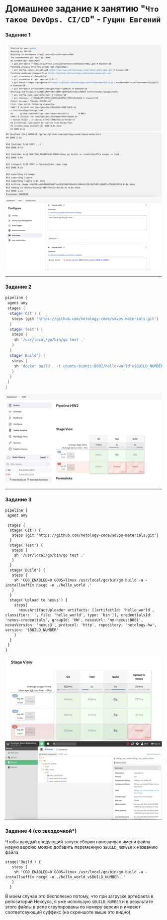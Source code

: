 # Домашнее задание к занятию "`Что такое DevOps. СI/СD`" - `Гущин Евгений`

### Задание 1

![Go tests](img/Task1_1.png?raw=true)
![Go build results](img/Task1_2.png?raw=true)
![Build steps in Jenkins job](img/Task1_3.png?raw=true)


---

### Задание 2

```groovy
pipeline {
 agent any
 stages {
  stage('Git') {
   steps {git 'https://github.com/netology-code/sdvps-materials.git'}
  }
  stage('Test') {
   steps {
    sh '/usr/local/go/bin/go test .'
   }
  }
  stage('Build') {
   steps {
    sh 'docker build . -t ubuntu-bionic:8082/hello-world:v$BUILD_NUMBER'
   }
  }
 }
}
```
![Build results](img/Task2_1.png?raw=true "Build results")

---

### Задание 3

```
pipeline {
 agent any
 
 stages {
  stage('Git') {
   steps {git 'https://github.com/netology-code/sdvps-materials.git'}
  }
  stage('Test') {
   steps {
    sh '/usr/local/go/bin/go test .'
   }
  }
  stage('Build') {
   steps {
    sh 'CGO_ENABLED=0 GOOS=linux /usr/local/go/bin/go build -a -installsuffix nocgo -o ./hello_world .'
   }
  }
  stage('Upload to nexus') {
    steps{
      nexusArtifactUploader artifacts: [[artifactId: 'hello_world', classifier: '', file: 'hello_world', type: 'bin']], credentialsId: 'nexus-credentials', groupId: 'HW', nexusUrl: 'my-nexus:8081', nexusVersion: 'nexus3', protocol: 'http', repository: 'netology-hw', version: '$BUILD_NUMBER'  
    }
  }
 }
}
```

![Build steps results](img/Task3_1.png?raw=true)
![Nexus repo](img/Task3_2.png?raw=true)

### Задание 4 (со звездочкой*)


Чтобы каждый следующий запуск сборки присваивал имени файла новую версию можно добавить переменную `$BUILD_NUMBER` к названию файла
```
stage('Build') {
   steps {
    sh 'CGO_ENABLED=0 GOOS=linux /usr/local/go/bin/go build -a -installsuffix nocgo -o ./hello_world_v$BUILD_NUMBER .'
   }
  }
```

В моем случае это бесполезно потому, что при загрузке артефакта в репозиторий	 Нексуса, я уже использую `$BUILD_NUMBER` и в результате этого файлы в репе сгрупированы по номеру версии и имееют соответсвующий суффикс (на скриншоте выше это видно)

